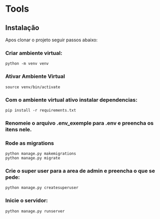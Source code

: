 # Tools

## Instalação

Apos clonar o projeto seguir passos abaixo:

### Criar ambiente virtual:
    python -m venv venv 

### Ativar Ambiente Virtual
    source venv/bin/activate

### Com o ambiente virtual ativo instalar dependencias:
    pip install -r requirements.txt

### Renomeie o arquivo .env_exemple para .env e preencha os itens nele.

### Rode as migrations
    python manage.py makemigrations
    python manage.py migrate

### Crie o super user para a area de admin e preencha o que se pede:
    python manage.py createsuperuser

### Inicie o servidor:
    python manage.py runserver



